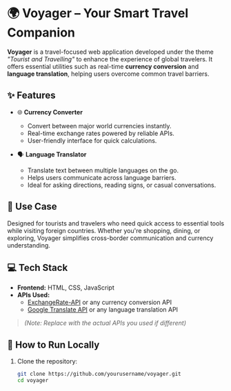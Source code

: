 # 🌍 Voyager – Your Smart Travel Companion

**Voyager** is a travel-focused web application developed under the theme *"Tourist and Travelling"* to enhance the experience of global travelers. It offers essential utilities such as real-time **currency conversion** and **language translation**, helping users overcome common travel barriers.

## ✨ Features

- 🌐 **Currency Converter**
  - Convert between major world currencies instantly.
  - Real-time exchange rates powered by reliable APIs.
  - User-friendly interface for quick calculations.

- 🗣️ **Language Translator**
  - Translate text between multiple languages on the go.
  - Helps users communicate across language barriers.
  - Ideal for asking directions, reading signs, or casual conversations.

## 📌 Use Case

Designed for tourists and travelers who need quick access to essential tools while visiting foreign countries. Whether you're shopping, dining, or exploring, Voyager simplifies cross-border communication and currency understanding.

## 💻 Tech Stack

- **Frontend:** HTML, CSS, JavaScript
- **APIs Used:**
  - [ExchangeRate-API](https://www.exchangerate-api.com/) or any currency conversion API
  - [Google Translate API](https://cloud.google.com/translate) or any language translation API

> *(Note: Replace with the actual APIs you used if different)*

<!--## 📷 Screenshots

*(Include screenshots here if available — showing the currency and language translator UI)*-->

## 🚀 How to Run Locally

1. Clone the repository:
   ```bash
   git clone https://github.com/yourusername/voyager.git
   cd voyager

